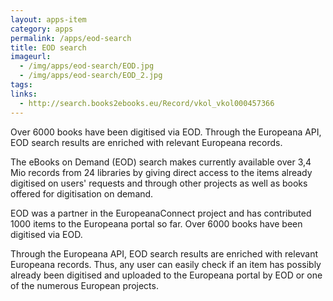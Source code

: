 ```yaml
---
layout: apps-item
category: apps
permalink: /apps/eod-search
title: EOD search
imageurl:
  - /img/apps/eod-search/EOD.jpg
  - /img/apps/eod-search/EOD_2.jpg
tags:
links:
  - http://search.books2ebooks.eu/Record/vkol_vkol000457366
---
```


Over 6000 books have been digitised via EOD. Through the Europeana API, EOD search results are enriched with relevant Europeana records.

The eBooks on Demand (EOD) search makes currently available over 3,4 Mio records from 24 libraries by giving direct access to the items already digitised on users' requests and through other projects as well as books offered for digitisation on demand. 

EOD was a partner in the EuropeanaConnect project and has contributed 1000 items to the Europeana portal so far. Over 6000 books have been digitised via EOD. 

Through the Europeana API, EOD search results are enriched with relevant Europeana records. Thus, any user can easily check if an item has possibly already been digitised and uploaded to the Europeana portal by EOD or one of the numerous European projects.

